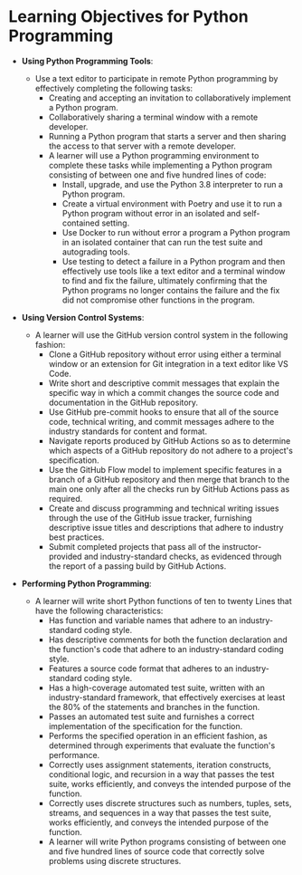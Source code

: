 # Learning Objectives for Python Programming

- **Using Python Programming Tools**:
    - Use a text editor to participate in remote Python programming by
    effectively completing the following tasks:
        - Creating and accepting an invitation to collaboratively implement a
        Python program.
        - Collaboratively sharing a terminal window with a remote developer.
        - Running a Python program that starts a server and then sharing the
        access to that server with a remote developer.
        - A learner will use a Python programming environment to complete these tasks
        while implementing a Python program consisting of between one and five
        hundred lines of code:
            - Install, upgrade, and use the Python 3.8 interpreter to run a Python
            program.
            - Create a virtual environment with Poetry and use it to run a Python
            program without error in an isolated and self-contained setting.
            - Use Docker to run without error a program a Python program in an isolated
            container that can run the test suite and autograding tools.
            - Use testing to detect a failure in a Python program and then effectively
            use tools like a text editor and a terminal window to find and fix the
            failure, ultimately confirming that the Python programs no longer contains
            the failure and the fix did not compromise other functions in the program.

- **Using Version Control Systems**:
    - A learner will use the GitHub version control system in the following
    fashion:
        - Clone a GitHub repository without error using either a terminal window or
        an extension for Git integration in a text editor like VS Code.
        - Write short and descriptive commit messages that explain the specific way
        in which a commit changes the source code and documentation in the GitHub
        repository.
        - Use GitHub pre-commit hooks to ensure that all of the source code,
        technical writing, and commit messages adhere to the industry standards
        for content and format.
        - Navigate reports produced by GitHub Actions so as to determine which
        aspects of a GitHub repository do not adhere to a project's specification.
        - Use the GitHub Flow model to implement specific features in a branch of a
        GitHub repository and then merge that branch to the main one only after
        all the checks run by GitHub Actions pass as required.
        - Create and discuss programming and technical writing issues through the
        use of the GitHub issue tracker, furnishing descriptive issue titles and
        descriptions that adhere to industry best practices.
        - Submit completed projects that pass all of the instructor-provided and
        industry-standard checks, as evidenced through the report of a passing
        build by GitHub Actions.
    

- **Performing Python Programming**:
    - A learner will write short Python functions of ten to twenty Lines that have
    the following characteristics:
        - Has function and variable names that adhere to an industry-standard coding
        style.
        - Has descriptive comments for both the function declaration and the
        function's code that adhere to an industry-standard coding style.
        - Features a source code format that adheres to an industry-standard coding
        style.
        - Has a high-coverage automated test suite, written with an
        industry-standard framework, that effectively exercises at least the 80%
        of the statements and branches in the function.
        - Passes an automated test suite and furnishes a correct implementation of
        the specification for the function.
        - Performs the specified operation in an efficient fashion, as determined
        through experiments that evaluate the function's performance.
        - Correctly uses assignment statements, iteration constructs, conditional
        logic, and recursion in a way that passes the test suite, works
        efficiently, and conveys the intended purpose of the function.
        - Correctly uses discrete structures such as numbers, tuples, sets, streams,
        and sequences in a way that passes the test suite, works efficiently, and
        conveys the intended purpose of the function.
        - A learner will write Python programs consisting of between one and five
        hundred lines of source code that correctly solve problems using discrete
        structures.
